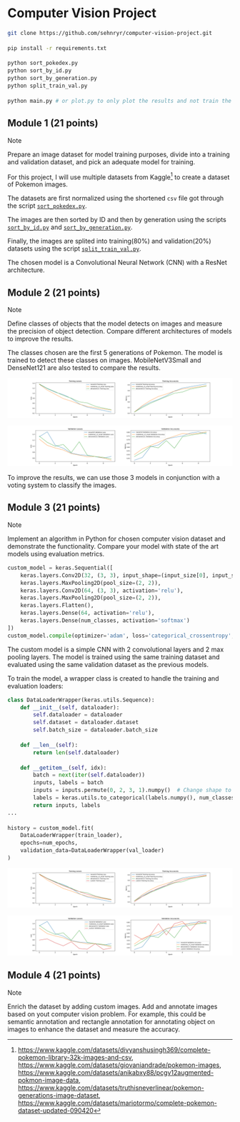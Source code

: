# Computer Vision Project

```sh
git clone https://github.com/sehnryr/computer-vision-project.git

pip install -r requirements.txt

python sort_pokedex.py
python sort_by_id.py
python sort_by_generation.py
python split_train_val.py

python main.py # or plot.py to only plot the results and not train the models
```

## Module 1 (21 points)

> [!NOTE]
> Prepare an image dataset for model training purposes, divide into a training
> and validation dataset, and pick an adequate model for training.

For this project, I will use multiple datasets from Kaggle[^1] to create a
dataset of Pokemon images.

The datasets are first normalized using the shortened `csv` file got through the
script [`sort_pokedex.py`](./sort_pokedex.py).

The images are then sorted by ID and then by generation using the scripts 
[`sort_by_id.py`](./sort_by_id.py) and [`sort_by_generation.py`](./sort_by_generation.py).

Finally, the images are splited into training(80%) and validation(20%) datasets
using the script [`split_train_val.py`](./split_train_val.py).

The chosen model is a Convolutional Neural Network (CNN) with a ResNet architecture.

[^1]: https://www.kaggle.com/datasets/divyanshusingh369/complete-pokemon-library-32k-images-and-csv,
https://www.kaggle.com/datasets/giovaniandrade/pokemon-images,
https://www.kaggle.com/datasets/anikabxy88/pcgv12augmented-pokmon-image-data,
https://www.kaggle.com/datasets/truthisneverlinear/pokemon-generations-image-dataset,
https://www.kaggle.com/datasets/mariotormo/complete-pokemon-dataset-updated-090420

## Module 2 (21 points)

> [!NOTE]
> Define classes of objects that the model detects on images and measure the
> precision of object detection. Compare different architectures of models to
> improve the results.

The classes chosen are the first 5 generations of Pokemon. The model is trained
to detect these classes on images. MobileNetV3Small and DenseNet121 are also
tested to compare the results.

![](./docs/Figure_7.png)

![](./docs/Figure_5.png)

To improve the results, we can use those 3 models in conjunction with a voting
system to classify the images.

## Module 3 (21 points)

> [!NOTE]
> Implement an algorithm in Python for chosen computer vision dataset and
> demonstrate the functionality. Compare your model with state of the art
> models using evaluation metrics.

```py
custom_model = keras.Sequential([
    keras.layers.Conv2D(32, (3, 3), input_shape=(input_size[0], input_size[1], 3), activation='relu'),
    keras.layers.MaxPooling2D(pool_size=(2, 2)),
    keras.layers.Conv2D(64, (3, 3), activation='relu'),
    keras.layers.MaxPooling2D(pool_size=(2, 2)),
    keras.layers.Flatten(),
    keras.layers.Dense(64, activation='relu'),
    keras.layers.Dense(num_classes, activation='softmax')
])
custom_model.compile(optimizer='adam', loss='categorical_crossentropy', metrics=['accuracy'])
```

The custom model is a simple CNN with 2 convolutional layers and 2 max pooling
layers. The model is trained using the same training dataset and evaluated using
the same validation dataset as the previous models.

To train the model, a wrapper class is created to handle the training and
evaluation loaders:

```py
class DataLoaderWrapper(keras.utils.Sequence):
    def __init__(self, dataloader):
        self.dataloader = dataloader
        self.dataset = dataloader.dataset
        self.batch_size = dataloader.batch_size

    def __len__(self):
        return len(self.dataloader)

    def __getitem__(self, idx):
        batch = next(iter(self.dataloader))
        inputs, labels = batch
        inputs = inputs.permute(0, 2, 3, 1).numpy()  # Change shape to (batch_size, height, width, channels)
        labels = keras.utils.to_categorical(labels.numpy(), num_classes=len(self.dataset.classes))  # Convert to one-hot encoding
        return inputs, labels
...

history = custom_model.fit(
    DataLoaderWrapper(train_loader),
    epochs=num_epochs,
    validation_data=DataLoaderWrapper(val_loader)
)
```

![](./docs/Figure_8.png)

![](./docs/Figure_6.png)

## Module 4 (21 points)

> [!NOTE]
> Enrich the dataset by adding custom images. Add and annotate images based
> on yout computer vision problem. For example, this could be semantic
> annotation and rectangle annotation for annotating object on images to enhance
> the dataset and measure the accuracy.

